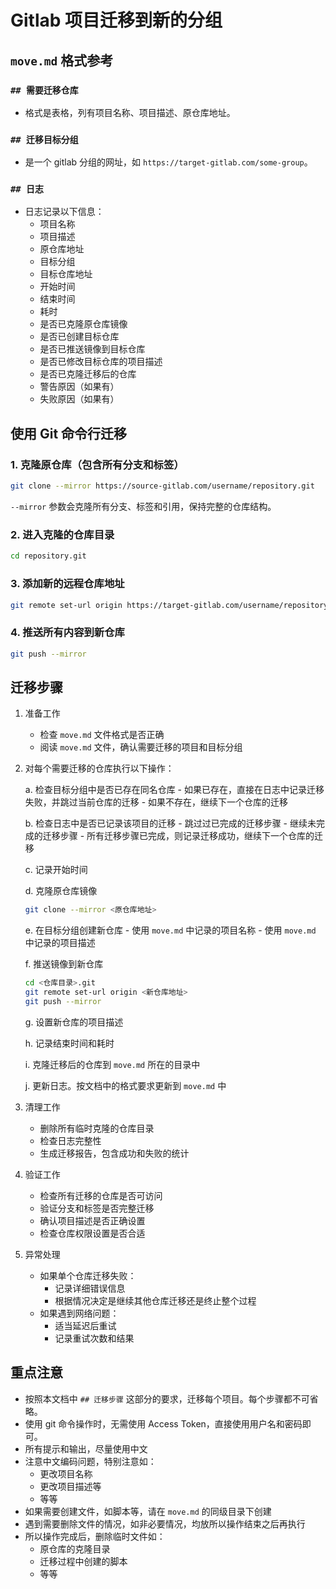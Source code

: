# Gitlab 项目迁移到新的分组

## `move.md` 格式参考

### `## 需要迁移仓库`

- 格式是表格，列有项目名称、项目描述、原仓库地址。

### `## 迁移目标分组`

- 是一个 gitlab 分组的网址，如 `https://target-gitlab.com/some-group`。

### `## 日志`

- 日志记录以下信息：
    - 项目名称
    - 项目描述
    - 原仓库地址
    - 目标分组
    - 目标仓库地址
    - 开始时间
    - 结束时间
    - 耗时
    - 是否已克隆原仓库镜像
    - 是否已创建目标仓库
    - 是否已推送镜像到目标仓库
    - 是否已修改目标仓库的项目描述
    - 是否已克隆迁移后的仓库
    - 警告原因（如果有）
    - 失败原因（如果有）

## 使用 Git 命令行迁移

### 1. 克隆原仓库（包含所有分支和标签）

```bash
git clone --mirror https://source-gitlab.com/username/repository.git
```

`--mirror` 参数会克隆所有分支、标签和引用，保持完整的仓库结构。

### 2. 进入克隆的仓库目录

```bash
cd repository.git
```

### 3. 添加新的远程仓库地址

```bash
git remote set-url origin https://target-gitlab.com/username/repository.git
```

### 4. 推送所有内容到新仓库

```bash
git push --mirror
```

## 迁移步骤

1. 准备工作
    - 检查 `move.md` 文件格式是否正确
    - 阅读 `move.md` 文件，确认需要迁移的项目和目标分组

2. 对每个需要迁移的仓库执行以下操作：

    a. 检查目标分组中是否已存在同名仓库
        - 如果已存在，直接在日志中记录迁移失败，并跳过当前仓库的迁移
        - 如果不存在，继续下一个仓库的迁移

    b. 检查日志中是否已记录该项目的迁移
        - 跳过过已完成的迁移步骤
        - 继续未完成的迁移步骤
        - 所有迁移步骤已完成，则记录迁移成功，继续下一个仓库的迁移

    c. 记录开始时间
    
    d. 克隆原仓库镜像
    ```bash
    git clone --mirror <原仓库地址>
    ```
    
    e. 在目标分组创建新仓库
        - 使用 `move.md` 中记录的项目名称
        - 使用 `move.md` 中记录的项目描述

    f. 推送镜像到新仓库
    ```bash
    cd <仓库目录>.git
    git remote set-url origin <新仓库地址>
    git push --mirror
    ```
    
    g. 设置新仓库的项目描述
    
    h. 记录结束时间和耗时
    
    i. 克隆迁移后的仓库到 `move.md` 所在的目录中

    j. 更新日志。按文档中的格式要求更新到 `move.md` 中

3. 清理工作
    - 删除所有临时克隆的仓库目录
    - 检查日志完整性
    - 生成迁移报告，包含成功和失败的统计

4. 验证工作
    - 检查所有迁移的仓库是否可访问
    - 验证分支和标签是否完整迁移
    - 确认项目描述是否正确设置
    - 检查仓库权限设置是否合适

5. 异常处理
    - 如果单个仓库迁移失败：
        - 记录详细错误信息
        - 根据情况决定是继续其他仓库迁移还是终止整个过程
    - 如果遇到网络问题：
        - 适当延迟后重试
        - 记录重试次数和结果

## 重点注意

- 按照本文档中 `## 迁移步骤` 这部分的要求，迁移每个项目。每个步骤都不可省略。
- 使用 git 命令操作时，无需使用 Access Token，直接使用用户名和密码即可。
- 所有提示和输出，尽量使用中文
- 注意中文编码问题，特别注意如：
    - 更改项目名称
    - 更改项目描述等
    - 等等
- 如果需要创建文件，如脚本等，请在 `move.md` 的同级目录下创建
- 遇到需要删除文件的情况，如非必要情况，均放所以操作结束之后再执行
- 所以操作完成后，删除临时文件如：
    - 原仓库的克隆目录
    - 迁移过程中创建的脚本
    - 等等
